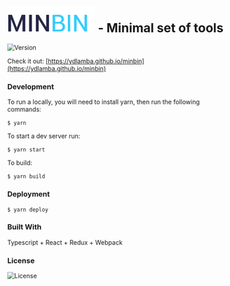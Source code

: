 # ![MINBIN](public/images/minbin.png) - Minimal set of tools
![Version](https://img.shields.io/badge/dynamic/json.svg?label=Version&url=https%3A%2F%2Fraw.githubusercontent.com%2Fydlamba%2Fminbin%2Fmaster%2Fpackage.json%3Ftoken%3DAUQO2iKaGJaqhgJpSEKzpx1kXtU1fcmxks5bMNy7wA%253D%253D&query=%24.version&longCache=true&style=for-the-badge)

Check it out: [https://ydlamba.github.io/minbin](https://ydlamba.github.io/minbin)
### Development
To run a locally, you will need to install yarn, then run the following commands:
```
$ yarn
```
To start a dev server run:
```
$ yarn start
```
To build:
```
$ yarn build
```
### Deployment
```
$ yarn deploy
```
### Built With
Typescript + React + Redux + Webpack
### License
![License](https://img.shields.io/npm/l/express.svg?longCache=true&style=for-the-badge)


